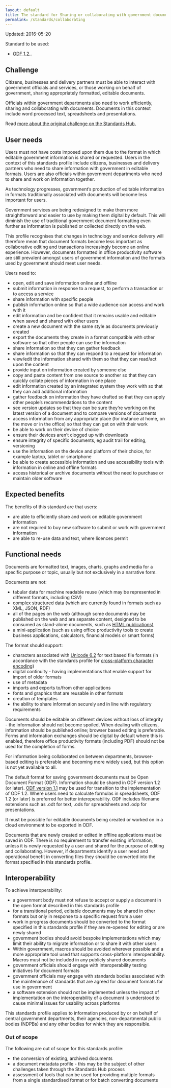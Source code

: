 ```yaml
---
layout: default
title: The standard for Sharing or collaborating with government documents
permalink: /standards/collaborating
---
```


Updated: 2016-05-20

Standard to be used:

* [ODF 1.2.](http://docs.oasis-open.org/office/v1.2/OpenDocument-v1.2.html).

## Challenge

Citizens, businesses and delivery partners must be able to interact with government officials and services, or those working on behalf of government, sharing appropriately formatted, editable documents.

Officials within government departments also need to work efficiently, sharing and collaborating with documents. Documents in this context include word processed text, spreadsheets and presentations.

Read [more about the original challenge on the Standards Hub.](http://standards.data.gov.uk/challenge/sharing-or-collaborating-government-documents)

## User needs

Users must not have costs imposed upon them due to the format in which editable government information is shared or requested. Users in the context of this standards profile include citizens, businesses and delivery partners who need to share information with government in editable formats. Users are also officials within government departments who need to share and work on information together.

As technology progresses, government’s production of editable information in formats traditionally associated with documents will become less important for users.

Government services are being redesigned to make them more straightforward and easier to use by making them digital by default. This will diminish the use of traditional government document formatting even further as information is published or collected directly on the web.

This profile recognises that changes in technology and service delivery will therefore mean that document formats become less important as collaborative editing and transactions increasingly become an online experience. However, documents formatted in office productivity software are still prevalent amongst users of government information and the formats used by government should meet user needs.

Users need to:

*   open, edit and save information online and offline
*   submit information in response to a request, to perform a transaction or to access a service
*   share information with specific people
*   publish information online so that a wide audience can access and work with it
*   edit information and be confident that it remains usable and editable when saved and shared with other users
*   create a new document with the same style as documents previously created
*   export the documents they create in a format compatible with other software so that other people can use the information
*   share information so that they can gather feedback
*   share information so that they can respond to a request for information
*   view/edit the information shared with them so that they can read/act upon the content
*   provide input on information created by someone else
*   copy and paste content from one source to another so that they can quickly collate pieces of information in one place
*   edit information created by an integrated system they work with so that they can add additional information
*   gather feedback on information they have drafted so that they can apply other people’s recommendations to the content
*   see version updates so that they can be sure they’re working on the latest version of a document and to compare versions of documents
*   access information from any appropriate place (for instance at home, on the move or in the office) so that they can get on with their work
*   be able to work on their device of choice
*   ensure their devices aren’t clogged up with downloads
*   ensure integrity of specific documents, eg audit trail for editing, versioning
*   use the information on the device and platform of their choice, for example laptop, tablet or smartphone
*   be able to create accessible information and use accessibility tools with information in online and offline formats
*   access historical or archive documents without the need to purchase or maintain older software

## Expected benefits

The benefits of this standard are that users:

*   are able to efficiently share and work on editable government information
*   are not required to buy new software to submit or work with government information
*   are able to re-use data and text, where licences permit

## Functional needs

Documents are formatted text, images, charts, graphs and media for a specific purpose or topic, usually but not exclusively in a narrative form.

Documents are not:

*   tabular data for machine readable reuse (which may be represented in different formats, including CSV)
*   complex structured data (which are currently found in formats such as XML, JSON, RDF)
*   all of the pages on the web (although some documents may be published on the web and are separate content, designed to be consumed as stand-alone documents, such as [HTML publications)](https://insidegovuk.blog.gov.uk/2013/03/28/html-publications/)
*   a mini-application (such as using office productivity tools to create business applications, calculators, financial models or smart forms)

The format should support:

*   characters associated with [Unicode 6.2](http://www.unicode.org/versions/Unicode6.2.0/) for text based file formats (in accordance with the standards profile for [cross-platform character encoding](https://www.gov.uk/government/publications/open-standards-for-government/cross-platform-character-encoding-profile))
*   digital continuity - having implementations that enable support for import of older formats
*   use of metadata
*   imports and exports to/from other applications
*   fonts and graphics that are reusable in other formats
*   creation of templates
*   the ability to share information securely and in line with regulatory requirements

Documents should be editable on different devices without loss of integrity - the information should not become spoiled. When dealing with citizens, information should be published online; browser based editing is preferable. Forms and information exchanges should be digital by default where this is enabled, therefore office productivity formats (including PDF) should not be used for the completion of forms.

For information being collaborated on between departments, browser-based editing is preferable and becoming more widely used, but this option is not yet available to all.

The default format for saving government documents must be Open Document Format (ODF). Information should be shared in ODF version 1.2 (or later). [ODF version 1.1](http://docs.oasis-open.org/office/v1.2/OpenDocument-v1.2.html) may be used for transition to the implementation of ODF 1.2\. Where users need to calculate formulas in spreadsheets, ODF 1.2 (or later) is preferred for better interoperability. ODF includes filename extensions such as .odt for text, .ods for spreadsheets and .odp for presentations.

It must be possible for editable documents being created or worked on in a cloud environment to be exported in ODF.

Documents that are newly created or edited in offline applications must be saved in ODF. There is no requirement to transfer existing information, unless it is newly requested by a user and shared for the purpose of editing and collaborating. However, if departments identify a user need and operational benefit in converting files they should be converted into the format specified in this standards profile.

## Interoperability

To achieve interoperability:

*   a government body must not refuse to accept or supply a document in the open format described in this standards profile
*   for a transitional period, editable documents may be shared in other formats but only in response to a specific request from a user
*   work in progress documents should be converted to the format specified in this standards profile if they are re-opened for editing or are newly shared
*   government bodies should avoid bespoke implementations which may limit their ability to migrate information or to share it with other users
*   Within government, macros should be avoided wherever possible and a more appropriate tool used that supports cross-platform interoperability. Macros must not be included in any publicly shared documents
*   government officials should engage with interoperability testing initiatives for document formats
*   government officials may engage with standards bodies associated with the maintenance of standards that are agreed for document formats for use in government
*   a software extension should not be implemented unless the impact of implementation on the interoperability of a document is understood to cause minimal issues for usability across platforms

This standards profile applies to information produced by or on behalf of central government departments, their agencies, non-departmental public bodies (NDPBs) and any other bodies for which they are responsible.

### Out of scope

The following are out of scope for this standards profile:

*   the conversion of existing, archived documents
*   a document metadata profile - this may be the subject of other challenges taken through the Standards Hub process
*   assessment of tools that can be used for providing multiple formats from a single standardised format or for batch converting documents
